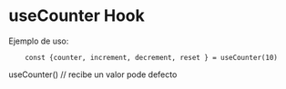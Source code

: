 # useCounter Hook

Ejemplo de uso:
```
    const {counter, increment, decrement, reset } = useCounter(10)

```

useCounter() // recibe un valor pode defecto
